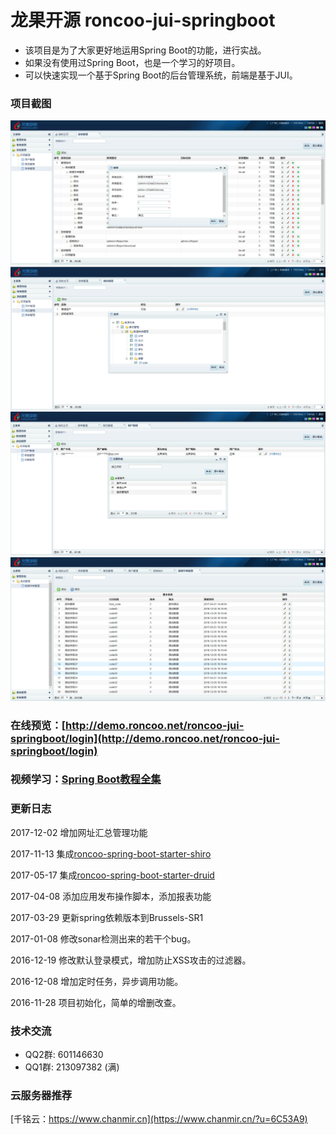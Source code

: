 # 龙果开源 roncoo-jui-springboot
* 该项目是为了大家更好地运用Spring Boot的功能，进行实战。
* 如果没有使用过Spring Boot，也是一个学习的好项目。
* 可以快速实现一个基于Spring Boot的后台管理系统，前端是基于JUI。

### 项目截图
![菜单管理](/support/images/menu.png)
![角色管理](/support/images/role.png)
![用户管理](/support/images/user.png)
![main](/support/images/main.png)

### 在线预览：[http://demo.roncoo.net/roncoo-jui-springboot/login](http://demo.roncoo.net/roncoo-jui-springboot/login)

### 视频学习：[Spring Boot教程全集](http://www.roncoo.com/course/view/c99516ea604d4053908c1768d6deee3d)

### 更新日志
2017-12-02 增加网址汇总管理功能

2017-11-13 集成[roncoo-spring-boot-starter-shiro](https://gitee.com/roncoocom/roncoo-spring-boot/tree/master/roncoo-spring-boot-starters/roncoo-spring-boot-starter-shiro)

2017-05-17 集成[roncoo-spring-boot-starter-druid](https://gitee.com/roncoocom/roncoo-spring-boot/tree/master/roncoo-spring-boot-starters/roncoo-spring-boot-starter-druid)

2017-04-08 添加应用发布操作脚本，添加报表功能

2017-03-29 更新spring依赖版本到Brussels-SR1

2017-01-08 修改sonar检测出来的若干个bug。

2016-12-19 修改默认登录模式，增加防止XSS攻击的过滤器。

2016-12-08 增加定时任务，异步调用功能。

2016-11-28 项目初始化，简单的增删改查。

### 技术交流
* QQ2群: 601146630
* QQ1群: 213097382 (满)

### 云服务器推荐
[千铭云：https://www.chanmir.cn](https://www.chanmir.cn/?u=6C53A9)
